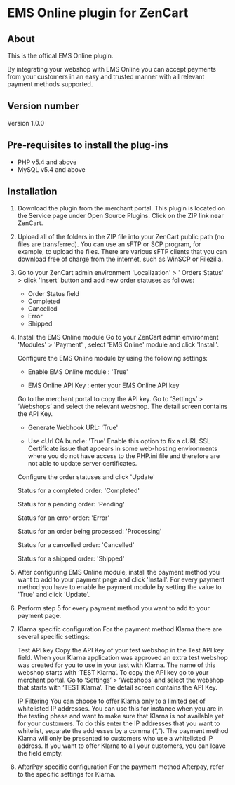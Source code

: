 # EMS Online plugin for ZenCart

## About
This is the offical EMS Online plugin.

By integrating your webshop with EMS Online you can accept payments from your customers in an easy and trusted manner with all relevant payment methods supported. 

## Version number
Version 1.0.0

## Pre-requisites to install the plug-ins 
* PHP v5.4 and above
* MySQL v5.4 and above

## Installation
 1. Download the plugin from the merchant portal. This plugin is located on the Service page under Open Source Plugins. Click on the ZIP link near ZenCart.

 2. Upload all of the folders in the ZIP file into your ZenCart public path (no files are transferred). You can use an sFTP or SCP program, for example, to upload the files. There are various sFTP clients that you can download free of charge from the internet, such as WinSCP or Filezilla.

 3. Go to your ZenCart admin environment 'Localization' > ' Orders Status' > click 'Insert' button and add new order statuses as follows:
 
    - Order Status field
    - Completed
    - Cancelled
    - Error
    - Shipped

 4. Install the EMS Online module Go to your ZenCart admin environment 'Modules' > 'Payment' , select 'EMS Online' module and click 'Install'.

    Configure the EMS Online module by using the following settings:

    - Enable EMS Online module : 'True'

    - EMS Online API Key : enter your EMS Online API key

    Go to the merchant portal to copy the API key. Go to ‘Settings’ > ‘Webshops’ and select the relevant webshop. The detail screen contains the API Key.

    - Generate Webhook URL: 'True'

    - Use cUrl CA bundle: 'True'
    Enable this option to fix a cURL SSL Certificate issue that appears in some web-hosting environments where you do not have access to the PHP.ini file and therefore are not able to update server certificates.

    Configure the order statuses and click 'Update'

     Status for a completed order: 'Completed'

    Status for a pending order: 'Pending'

    Status for an error order: 'Error'

    Status for an order being processed: 'Processing'

    Status for a cancelled order: 'Cancelled'

    Status for a shipped order: 'Shipped'

5. After configuring  EMS Online module, install the payment method you want to add to your payment page and click 'Install'.
For every payment method you have to enable he payment module by setting the value to 'True' and click 'Update'.

6. Perform step 5 for every payment method you want to add to your payment page.

7. Klarna specific configuration
For the payment method Klarna there are several specific settings:

    Test API key
Copy the API Key of your test webshop in the Test API key field.
When your Klarna application was approved an extra test webshop was created for you to use in your test with Klarna. The name of this webshop starts with ‘TEST Klarna’.
To copy the API key go to your merchant portal. Go to ‘Settings’ > ‘Webshops’ and select the webshop that starts with ‘TEST Klarna’. The detail screen contains the API Key.

    IP Filtering
You can choose to offer Klarna only to a limited set of whitelisted IP addresses. You can use this for instance when you are in the testing phase and want to make sure that Klarna is not available yet for your customers.
To do this enter the IP addresses that you want to whitelist, separate the addresses by a comma (“,”). The payment method Klarna will only be presented to customers who use a whitelisted IP address.
If you want to offer Klarna to all your customers, you can leave the field empty.

8. AfterPay specific configuration
For the payment method Afterpay, refer to the specific settings for Klarna.